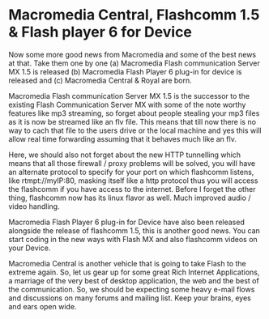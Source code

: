 # Macromedia Central, Flashcomm 1.5 & Flash player 6 for Device

Now some more good news from Macromedia and some of the best news at that. Take them one by one (a) Macromedia Flash communication Server MX 1.5 is released (b) Macromedia Flash Player 6 plug-in for device is released and (c) Macromedia Central & Royal are born.

Macromedia Flash communication Server MX 1.5 is the successor to the existing Flash Communication Server MX with some of the note worthy features like mp3 streaming, so forget about people stealing your mp3 files as it is now be streamed like an flv file. This means that till now there is no way to cach that file to the users drive or the local machine and yes this will allow real time forwarding assuming that it behaves much like an flv.

Here, we should also not forget about the new HTTP tunnelling which means that all those firewall / proxy problems will be solved, you will have an alternate protocol to specify for your port on which flashcomm listens, like rtmpt://myIP:80, masking itself like a http protocol thus you will access the flashcomm if you have access to the internet. Before I forget the other thing, flashcomm now has its linux flavor as well. Much improved audio / video handling.

Macromedia Flash Player 6 plug-in for Device have also been released alongside the release of flashcomm 1.5, this is another good news. You can start coding in the new ways with Flash MX and also flashcomm videos on your Device.

Macromedia Central is another vehicle that is going to take Flash to the extreme again. So, let us gear up for some great Rich Internet Applications, a marriage of the very best of desktop application, the web and the best of the communication. So, we should be expecting some heavy e-mail flows and discussions on many forums and mailing list. Keep your brains, eyes and ears open wide.